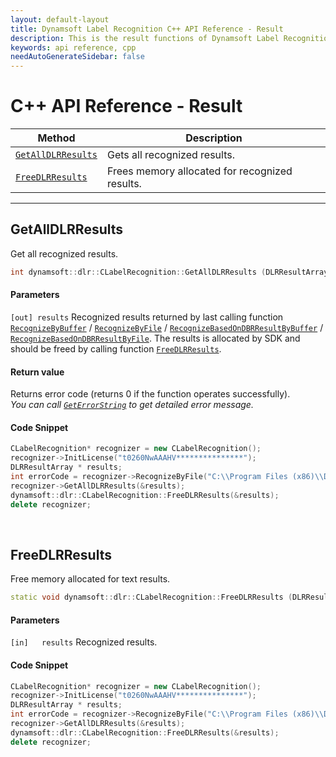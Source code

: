 ```yaml
---
layout: default-layout
title: Dynamsoft Label Recognition C++ API Reference - Result
description: This is the result functions of Dynamsoft Label Recognition for C++ API Reference.
keywords: api reference, cpp
needAutoGenerateSidebar: false
---
```


# C++ API Reference - Result

| Method               | Description |
|----------------------|-------------|
  | [`GetAllDLRResults`](#getalldlrresults) | Gets all recognized results. |
  | [`FreeDLRResults`](#freedlrresults) | Frees memory allocated for recognized results. |

---

## GetAllDLRResults
Get all recognized results.

```cpp
int dynamsoft::dlr::CLabelRecognition::GetAllDLRResults (DLRResultArray** results)	
```   
   
#### Parameters
`[out] results`	Recognized results returned by last calling function [`RecognizeByBuffer`](recognizing.md#recognizebybuffer) / [`RecognizeByFile`](recognizing.md#recognizebyfile) / [`RecognizeBasedOnDBRResultByBuffer`](recognizing.md#recognizebasedondbrresultbybuffer) / [`RecognizeBasedOnDBRResultByFile`](recognizing.md#recognizebasedondbrresultbyfile). The results is allocated by SDK and should be freed by calling function [`FreeDLRResults`](#freedlrresults).

#### Return value
Returns error code (returns 0 if the function operates successfully).    
*You can call [`GetErrorString`](general.md#geterrorstring) to get detailed error message.*

#### Code Snippet
```cpp
CLabelRecognition* recognizer = new CLabelRecognition();
recognizer->InitLicense("t0260NwAAAHV***************");
DLRResultArray * results;
int errorCode = recognizer->RecognizeByFile("C:\\Program Files (x86)\\Dynamsoft\\{Version number}\\Images\\AllSupportedBarcodeTypes.tif", "");
recognizer->GetAllDLRResults(&results);
dynamsoft::dlr::CLabelRecognition::FreeDLRResults(&results);
delete recognizer;
```

&nbsp;

## FreeDLRResults
Free memory allocated for text results.

```cpp
static void dynamsoft::dlr::CLabelRecognition::FreeDLRResults (DLRResultArray ** results)	
```   
   
#### Parameters
`[in]	results` Recognized results.

#### Code Snippet
```cpp
CLabelRecognition* recognizer = new CLabelRecognition();
recognizer->InitLicense("t0260NwAAAHV***************");
DLRResultArray * results;
int errorCode = recognizer->RecognizeByFile("C:\\Program Files (x86)\\Dynamsoft\\{Version number}\\Images\\AllSupportedBarcodeTypes.tif", "");
recognizer->GetAllDLRResults(&results);
dynamsoft::dlr::CLabelRecognition::FreeDLRResults(&results);
delete recognizer;
```

&nbsp;

